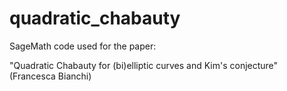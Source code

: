 # quadratic_chabauty
SageMath code used for the paper:

"Quadratic Chabauty for (bi)elliptic curves and Kim's conjecture" (Francesca Bianchi)
